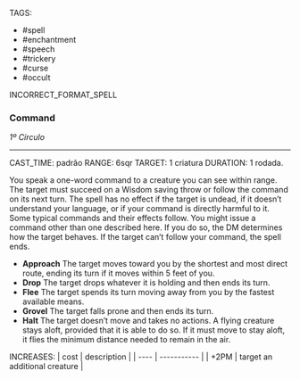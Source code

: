 TAGS:
- #spell
- #enchantment
- #speech
- #trickery
- #curse
- #occult

INCORRECT_FORMAT_SPELL
### Command
*1º Círculo*
___
CAST_TIME: padrão
RANGE: 6sqr
TARGET: 1 criatura
DURATION: 1 rodada.

You speak a one-word command to a creature you can see within range.  
The target must succeed on a Wisdom saving throw or follow the command on its next turn. The spell has no effect if the target is undead, if it doesn’t understand your language, or if your command is directly harmful to it. Some typical commands and their effects follow. You might issue a command other than one described here. If you do so, the DM determines how the target behaves. If the target can’t follow your command, the spell ends.  
- **Approach** The target moves toward you by the shortest and most direct route, ending its turn if it moves within 5 feet of you.  
- **Drop** The target drops whatever it is holding and then ends its turn.  
- **Flee** The target spends its turn moving away from you by the fastest available means.  
- **Grovel** The target falls prone and then ends its turn.  
- **Halt** The target doesn’t move and takes no actions. A flying creature stays aloft, provided that it is able to do so. If it must move to stay aloft, it flies the minimum distance needed to remain in the air. 

INCREASES:
| cost | description |
| ---- | ----------- |
| +2PM | target an additional creature |

